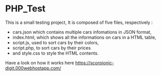 # PHP_Test
This is a small testing project,
It is composed of five files, respectively :
- cars.json which contains multiple cars infomations in JSON format,
- index.html, which shows all the informations on cars in a HTML table,
- script.js, used to sort cars by their colors,
- script.php, to sort cars by their prices
- and style.css to style the HTML contents.

Have a look on how it works here https://scorpionic-digit.000webhostapp.com/
